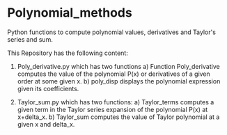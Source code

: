 # Polynomial_methods
Python functions to compute polynomial values, derivatives and Taylor's series and sum.

This Repository has the following content:
1) Poly_derivative.py which has two functions
    a) Function Poly_derivative computes the value of the polynomial P(x) or derivatives of a given order at some given x.
    b) poly_disp displays the polynomial expression given its coefficients.
    
2) Taylor_sum.py which has two functions:
    a) Taylor_terms computes a given term in the Taylor series expansion of the polynomial P(x) at x+delta_x.
    b) Taylor_sum computes the value of Taylor polynomial at a given x and delta_x.
